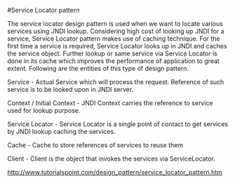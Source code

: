#Service Locator  pattern

The service locator design pattern is used when we want to locate various services using JNDI lookup. Considering high cost of looking up JNDI for a service, Service Locator pattern makes use of caching technique. For the first time a service is required, Service Locator looks up in JNDI and caches the service object. Further lookup or same service via Service Locator is done in its cache which improves the performance of application to great extent. Following are the entities of this type of design pattern.

Service - Actual Service which will process the request. Reference of such service is to be looked upon in JNDI server.

Context / Initial Context - JNDI Context carries the reference to service used for lookup purpose.

Service Locator - Service Locator is a single point of contact to get services by JNDI lookup caching the services.

Cache - Cache to store references of services to reuse them

Client - Client is the object that invokes the services via ServiceLocator.

http://www.tutorialspoint.com/design_pattern/service_locator_pattern.htm
